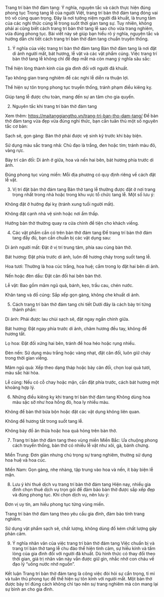 Trang trí bàn thờ đám tang: Ý nghĩa, nguyên tắc và cách thực hiện đúng phong tục
Trong tang lễ của người Việt, trang trí bàn thờ đám tang đóng vai trò vô cùng quan trọng. Đây là nơi tưởng niệm người đã khuất, là trung tâm của các nghi thức cúng lễ trong suốt thời gian tang sự. Tuy nhiên, không phải ai cũng biết cách trang trí bàn thờ tang lễ sao cho vừa trang nghiêm, vừa đúng phong tục. Bài viết này sẽ giúp bạn hiểu rõ ý nghĩa, nguyên tắc và hướng dẫn chi tiết cách trang trí bàn thờ đám tang chuẩn truyền thống.

1. Ý nghĩa của việc trang trí bàn thờ đám tang
Bàn thờ đám tang là nơi đặt di ảnh người mất, bát hương, lễ vật và các vật phẩm cúng. Việc trang trí bàn thờ tang lễ không chỉ để đẹp mắt mà còn mang ý nghĩa sâu sắc:

Thể hiện lòng thành kính của gia đình đối với người đã khuất.

Tạo không gian trang nghiêm để các nghi lễ diễn ra thuận lợi.

Thể hiện sự tôn trọng phong tục truyền thống, tránh phạm điều kiêng kỵ.

Giúp tang lễ được chu toàn, mang đến sự an tâm cho gia quyến.

2. Nguyên tắc khi trang trí bàn thờ đám tang

Xem thêm: https://maitanggiangtho.vn/trang-tri-ban-tho-dam-tang/
Để bàn thờ đám tang vừa đẹp vừa đúng nghi thức, bạn cần tuân thủ một số nguyên tắc cơ bản:

Sạch sẽ, gọn gàng: Bàn thờ phải được vệ sinh kỹ trước khi bày biện.

Sử dụng màu sắc trang nhã: Chủ đạo là trắng, đen hoặc tím; tránh màu đỏ, vàng rực.

Bày trí cân đối: Di ảnh ở giữa, hoa và nến hai bên, bát hương phía trước di ảnh.

Đúng phong tục vùng miền: Mỗi địa phương có quy định riêng về cách đặt lễ vật.

3. Vị trí đặt bàn thờ đám tang
Bàn thờ tang lễ thường được đặt ở nơi trang trọng nhất trong nhà hoặc trong khu vực tổ chức tang lễ. Một số lưu ý:

Không đặt ở hướng đại kỵ (tránh xung tuổi người mất).

Không đặt cạnh nhà vệ sinh hoặc nơi ẩm thấp.

Hướng bàn thờ thường quay ra cửa chính để tiện cho khách viếng.

4. Các vật phẩm cần có trên bàn thờ đám tang
Để trang trí bàn thờ đám tang đầy đủ, bạn cần chuẩn bị các vật dụng sau:

Di ảnh người mất: Đặt ở vị trí trung tâm, phía sau cùng bàn thờ.

Bát hương: Đặt phía trước di ảnh, luôn để hương cháy trong suốt tang lễ.

Hoa tươi: Thường là hoa cúc trắng, hoa huệ; cắm trong lọ đặt hai bên di ảnh.

Nến hoặc đèn dầu: Đặt cân đối hai bên bàn thờ.

Lễ vật: Bao gồm mâm ngũ quả, bánh, kẹo, trầu cau, chén nước.

Khăn tang và đồ cúng: Sắp xếp gọn gàng, không che khuất di ảnh.

5. Cách trang trí bàn thờ đám tang chi tiết
Dưới đây là cách bày trí từng thành phần:

Di ảnh: Phải được lau chùi sạch sẽ, đặt ngay ngắn chính giữa.

Bát hương: Đặt ngay phía trước di ảnh, châm hương đều tay, không để hương tắt.

Lọ hoa: Đặt đối xứng hai bên, tránh để hoa héo hoặc rụng nhiều.

Đèn nến: Sử dụng màu trắng hoặc vàng nhạt, đặt cân đối, luôn giữ cháy trong thời gian viếng.

Mâm ngũ quả: Xếp theo dạng tháp hoặc bày cân đối, chọn loại quả tươi, màu sắc hài hòa.

Lễ cúng: Nếu có cỗ chay hoặc mặn, cần đặt phía trước, cách bát hương một khoảng hợp lý.

6. Những điều kiêng kỵ khi trang trí bàn thờ đám tang
Không dùng hoa màu sặc sỡ như hoa hồng đỏ, hoa ly nhiều màu.

Không để bàn thờ bừa bộn hoặc đặt các vật dụng không liên quan.

Không để hương tắt trong suốt tang lễ.

Không bày đồ ăn thừa hoặc hoa quả hỏng trên bàn thờ.

7. Trang trí bàn thờ đám tang theo vùng miền
Miền Bắc: Ưa chuộng phong cách truyền thống, bàn thờ có nhiều lễ vật như xôi, gà, bánh chưng.

Miền Trung: Đơn giản nhưng chú trọng sự trang nghiêm, thường sử dụng hoa huệ và hoa cúc.

Miền Nam: Gọn gàng, nhẹ nhàng, tập trung vào hoa và nến, ít bày biện lễ mặn.

8. Lưu ý khi thuê dịch vụ trang trí bàn thờ đám tang
Hiện nay, nhiều gia đình chọn thuê dịch vụ trọn gói để đảm bảo bàn thờ được sắp xếp đẹp và đúng phong tục. Khi chọn dịch vụ, nên lưu ý:

Đơn vị uy tín, am hiểu phong tục từng vùng miền.

Trang trí bàn thờ đám tang theo yêu cầu gia đình, đảm bảo tính trang nghiêm.

Sử dụng vật phẩm sạch sẽ, chất lượng, không dùng đồ kém chất lượng gây phản cảm.

9. Ý nghĩa nhân văn của việc trang trí bàn thờ đám tang
Việc chuẩn bị và trang trí bàn thờ tang lễ chu đáo thể hiện tình cảm, sự hiếu kính và tấm lòng của gia đình đối với người đã khuất. Dù hình thức có thay đổi theo thời gian, giá trị nhân văn này vẫn được giữ gìn, nhắc nhở con cháu về đạo lý “uống nước nhớ nguồn”.

Kết luận
Trang trí bàn thờ đám tang là công việc đòi hỏi sự cẩn trọng, tỉ mỉ và tuân thủ phong tục để thể hiện sự tôn kính với người mất. Một bàn thờ được bày trí đúng cách không chỉ tạo nên sự trang nghiêm mà còn mang lại sự bình an cho gia đình.

